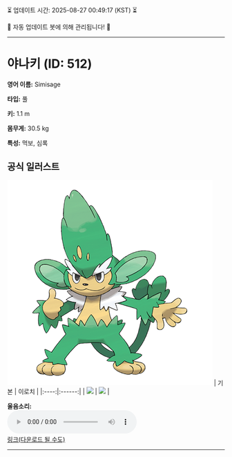 
⏳ 업데이트 시간: 2025-08-27 00:49:17 (KST) ⏳

🤖 자동 업데이트 봇에 의해 관리됩니다! 🤖

---

# 야나키 (ID: 512)
**영어 이름:** Simisage

**타입:** 풀

**키:** 1.1 m

**몸무게:** 30.5 kg

**특성:** 먹보, 심록

## 공식 일러스트
![](https://raw.githubusercontent.com/PokeAPI/sprites/master/sprites/pokemon/other/official-artwork/512.png)
| 기본 | 이로치 |
|:----:|:------:|
| <img src="http://play.pokemonshowdown.com/sprites/ani/simisage.gif" width="200"> | <img src="http://play.pokemonshowdown.com/sprites/ani-shiny/simisage.gif" width="200"> |

**울음소리:**<br><audio controls src="https://raw.githubusercontent.com/PokeAPI/cries/main/cries/pokemon/latest/512.ogg"></audio><br> [링크(다운로드 될 수도)](https://raw.githubusercontent.com/PokeAPI/cries/main/cries/pokemon/latest/512.ogg)


---
